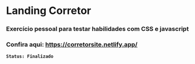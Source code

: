 # Landing Corretor

### Exercício pessoal para testar habilidades com CSS e javascript

### Confira aqui: https://corretorsite.netlify.app/

**`Status: Finalizado`**


<br/>
